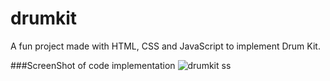 # drumkit
A fun project made with HTML, CSS and JavaScript to implement Drum Kit.

###ScreenShot of code implementation
![drumkit ss](https://user-images.githubusercontent.com/99179330/195870199-88e40525-4c86-4d30-88a6-fa16429fd9ad.png)
